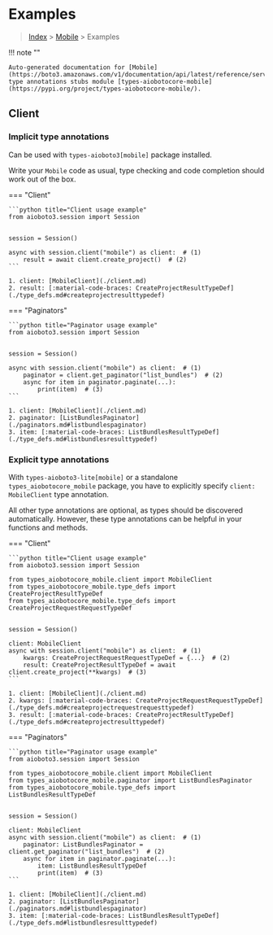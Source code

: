 # Examples

> [Index](../README.md) > [Mobile](./README.md) > Examples

!!! note ""

    Auto-generated documentation for [Mobile](https://boto3.amazonaws.com/v1/documentation/api/latest/reference/services/mobile.html#Mobile)
    type annotations stubs module [types-aiobotocore-mobile](https://pypi.org/project/types-aiobotocore-mobile/).

## Client

### Implicit type annotations

Can be used with `types-aioboto3[mobile]` package installed.

Write your `Mobile` code as usual,
type checking and code completion should work out of the box.



=== "Client"

    ```python title="Client usage example"
    from aioboto3.session import Session


    session = Session()

    async with session.client("mobile") as client:  # (1)
        result = await client.create_project()  # (2)
    ```

    1. client: [MobileClient](./client.md)
    2. result: [:material-code-braces: CreateProjectResultTypeDef](./type_defs.md#createprojectresulttypedef) 



=== "Paginators"

    ```python title="Paginator usage example"
    from aioboto3.session import Session


    session = Session()

    async with session.client("mobile") as client:  # (1)
        paginator = client.get_paginator("list_bundles")  # (2)
        async for item in paginator.paginate(...):
            print(item)  # (3)
    ```

    1. client: [MobileClient](./client.md)
    2. paginator: [ListBundlesPaginator](./paginators.md#listbundlespaginator)
    3. item: [:material-code-braces: ListBundlesResultTypeDef](./type_defs.md#listbundlesresulttypedef) 




### Explicit type annotations

With `types-aioboto3-lite[mobile]`
or a standalone `types_aiobotocore_mobile` package, you have to explicitly specify
`client: MobileClient` type annotation.

All other type annotations are optional, as types should be discovered automatically.
However, these type annotations can be helpful in your functions and methods.


=== "Client"

    ```python title="Client usage example"
    from aioboto3.session import Session

    from types_aiobotocore_mobile.client import MobileClient
    from types_aiobotocore_mobile.type_defs import CreateProjectResultTypeDef
    from types_aiobotocore_mobile.type_defs import CreateProjectRequestRequestTypeDef


    session = Session()

    client: MobileClient
    async with session.client("mobile") as client:  # (1)
        kwargs: CreateProjectRequestRequestTypeDef = {...}  # (2)
        result: CreateProjectResultTypeDef = await client.create_project(**kwargs)  # (3)
    ```

    1. client: [MobileClient](./client.md)
    2. kwargs: [:material-code-braces: CreateProjectRequestRequestTypeDef](./type_defs.md#createprojectrequestrequesttypedef) 
    3. result: [:material-code-braces: CreateProjectResultTypeDef](./type_defs.md#createprojectresulttypedef) 



=== "Paginators"

    ```python title="Paginator usage example"
    from aioboto3.session import Session

    from types_aiobotocore_mobile.client import MobileClient
    from types_aiobotocore_mobile.paginator import ListBundlesPaginator
    from types_aiobotocore_mobile.type_defs import ListBundlesResultTypeDef


    session = Session()

    client: MobileClient
    async with session.client("mobile") as client:  # (1)
        paginator: ListBundlesPaginator = client.get_paginator("list_bundles")  # (2)
        async for item in paginator.paginate(...):
            item: ListBundlesResultTypeDef
            print(item)  # (3)
    ```

    1. client: [MobileClient](./client.md)
    2. paginator: [ListBundlesPaginator](./paginators.md#listbundlespaginator)
    3. item: [:material-code-braces: ListBundlesResultTypeDef](./type_defs.md#listbundlesresulttypedef) 




